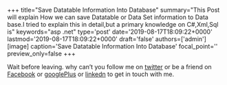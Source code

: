 +++
title="Save Datatable Information Into Database"
summary="This Post will explain How we can save Datatable or Data Set information to Data base.I tried to explain this in detail,but a primary knowledge on C#,Xml,Sql is"
keywords="asp .net"
type='post'
date='2019-08-17T18:09:22+0000'
lastmod='2019-08-17T18:09:22+0000'
draft='false'
authors=['admin']
[image]
caption='Save Datatable Information Into Database'
focal_point=''
preview_only=false
+++










Wait before leaving.
why can’t you follow me on <a href="https://twitter.com/arungudelli" target="_blank">twitter</a> or be a friend on <a href="https://www.facebook.com/gudelliArun" target="_blank">Facebook</a> or <a href="https://plus.google.com/+ArunkumarGudelli" target="_blank">googlePlus</a> or <a href="https://www.linkedin.com/in/arungudelli/" target="_blank">linkedn</a> to get in touch with me.







